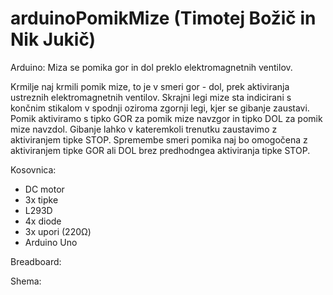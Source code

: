 # arduinoPomikMize (Timotej Božič in Nik Jukič)
Arduino: Miza se pomika gor in dol preklo elektromagnetnih ventilov.

Krmilje naj krmili pomik mize, to je v smeri gor - dol, prek aktiviranja ustreznih elektromagnetnih ventilov. Skrajni legi mize sta indicirani s končnim stikalom v spodnji oziroma zgornji legi, kjer se gibanje zaustavi. Pomik aktiviramo s tipko GOR za pomik mize navzgor in tipko DOL za pomik mize navzdol. Gibanje lahko v kateremkoli trenutku zaustavimo z aktiviranjem tipke STOP. Spremembe smeri pomika naj bo omogočena z aktiviranjem tipke GOR ali DOL brez predhodngea aktiviranja tipke STOP.

Kosovnica:
- DC motor
- 3x tipke
- L293D
- 4x diode
- 3x upori (220Ω)
- Arduino Uno


Breadboard:


Shema:


